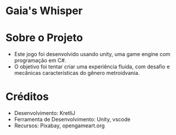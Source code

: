 # Gaia's Whisper  
# Sobre o Projeto
  * Este jogo foi desenvolvido usando unity, uma game engine com programação em C#.
  * O objetivo foi tentar criar uma experiência fluida, com desafio e mecânicas características do gênero metroidvania.

# Créditos
  * Desenvolvimento: KretliJ
  * Ferramenta de Desenvolvimento: Unity, vscode
  * Recursos: Pixabay, opengameart.org
